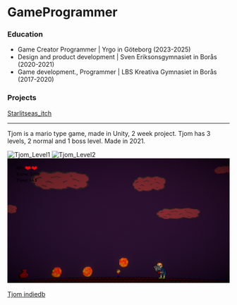 # GameProgrammer

### Education
- Game Creator Programmer | Yrgo in Göteborg (2023-2025)
- Design and product development | Sven Eriksonsgymnasiet in Borås (2020-2021)
- Game development., Programmer | LBS Kreativa Gymnasiet in Borås (2017-2020)

### Projects
[Starlitseas_itch](https://yrgo-game-creator.itch.io/starlit-seas)

_______________________________________________________________________________________________________________________
Tjom is a mario type game, made in Unity, 2 week project. Tjom has 3 levels, 2 normal and 1 boss level. Made in 2021.

![Tjom_Level1](/Assests/Tjom_Level1.png)
![Tjom_Level2](/Assests/Tjom_Level2.png)
![](/Assests/Tjom_Level3.png)

[Tjom indiedb](https://www.indiedb.com/games/tjom/downloads/tjom)
